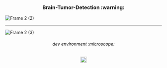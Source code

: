 <h3 align="center">
Brain-Tumor-Detection :warning:
</h3>

![Frame 2 (2)](https://github.com/NavindaFernando/Brain-Tumor-Detection/assets/86073690/a014d5c8-2934-413b-bd34-18b68c31de5b)

***

![Frame 2 (3)](https://github.com/NavindaFernando/Brain-Tumor-Detection/assets/86073690/6685f291-fab8-4f33-b2ba-35de10786ade)


<h6 align="center">
dev environment :microscope:
</h6>

<div align="center">
  <img height="20" src = "https://img.shields.io/badge/Jupyter notebook-white.svg?">
</div>
